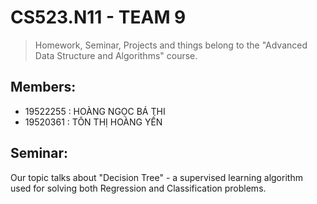 # CS523.N11 - TEAM 9
>Homework, Seminar, Projects and things belong to the "Advanced Data Structure and Algorithms" course.

## Members:
  - 19522255  : HOÀNG NGỌC BÁ THI
  - 19520361  : TÔN THỊ HOÀNG YẾN

## Seminar:
  Our topic talks about "Decision Tree" - a supervised learning algorithm used for solving both Regression and Classification problems.

